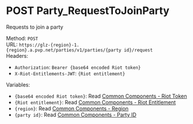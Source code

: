 # POST Party_RequestToJoinParty

Requests to join a party  


Method: `POST`  
URL: `https://glz-{region}-1.{region}.a.pvp.net/parties/v1/parties/{party id}/request`  
Headers:
 - `Authorization`: `Bearer {base64 encoded Riot token}`
 - `X-Riot-Entitlements-JWT`: `{Riot entitlement}`

Variables:
 - `{base64 encoded Riot token}`: Read [Common Components - Riot Token](..\common-components.md#riot-token)
 - `{Riot entitlement}`: Read [Common Components - Riot Entitlement](..\common-components.md#riot-entitlement)
 - `{region}`: Read [Common Components - Region](..\common-components.md#region)
 - `{party id}`: Read [Common Components - Party ID](..\common-components.md#party-id)

